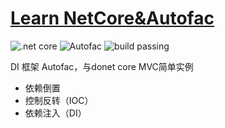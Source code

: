 # [Learn NetCore&Autofac](README.md)
![.net core](https://img.shields.io/badge/.NetCore-2.0-blue.svg)
![Autofac](https://img.shields.io/badge/Autofac-4.2.0-blue.svg)
![build passing](https://img.shields.io/badge/build-passing-brightgreen.svg)

DI 框架 Autofac，与donet core MVC简单实例
+ 依赖倒置
+ 控制反转（IOC）
+ 依赖注入（DI）
